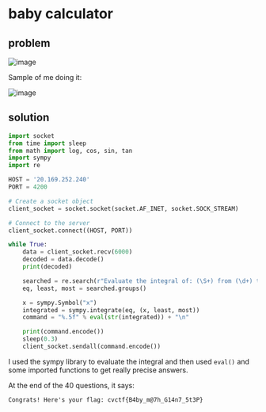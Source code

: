 # baby calculator

## problem

![image](https://github.com/quasar098/ctf-writeups/assets/70716985/c2a133a8-771e-4928-b303-014bea48eef3)

Sample of me doing it:

![image](https://github.com/quasar098/ctf-writeups/assets/70716985/79fa293d-f198-4fc6-b6af-61298f42901a)

## solution

```py
import socket
from time import sleep
from math import log, cos, sin, tan
import sympy
import re

HOST = '20.169.252.240'
PORT = 4200

# Create a socket object
client_socket = socket.socket(socket.AF_INET, socket.SOCK_STREAM)

# Connect to the server
client_socket.connect((HOST, PORT))

while True:
    data = client_socket.recv(6000)
    decoded = data.decode()
    print(decoded)

    searched = re.search(r"Evaluate the integral of: (\S+) from (\d+) to (\d+)\.", decoded)
    eq, least, most = searched.groups()

    x = sympy.Symbol("x")
    integrated = sympy.integrate(eq, (x, least, most))
    command = "%.5f" % eval(str(integrated)) + "\n"

    print(command.encode())
    sleep(0.3)
    client_socket.sendall(command.encode())
```

I used the sympy library to evaluate the integral and then used `eval()` and some imported functions to get really precise answers.

At the end of the 40 questions, it says:

`Congrats! Here's your flag: cvctf{B4by_m@7h_G14n7_5t3P}`
